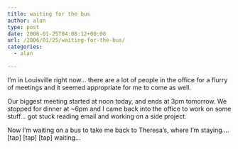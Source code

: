 ```yaml
---
title: waiting for the bus
author: alan
type: post
date: 2006-01-25T04:08:12+00:00
url: /2006/01/25/waiting-for-the-bus/
categories:
  - alan

---
```

I&#8217;m in Louisville right now&#8230; there are a lot of people in the office for a flurry of meetings and it seemed appropriate for me to come as well.

Our biggest meeting started at noon today, and ends at 3pm tomorrow. We stopped for dinner at ~6pm and I came back into the office to work on some stuff&#8230; got stuck reading email and working on a side project.

Now I&#8217;m waiting on a bus to take me back to Theresa&#8217;s, where I&#8217;m staying&#8230;. \[tap\] \[tap\] [tap] waiting&#8230;

